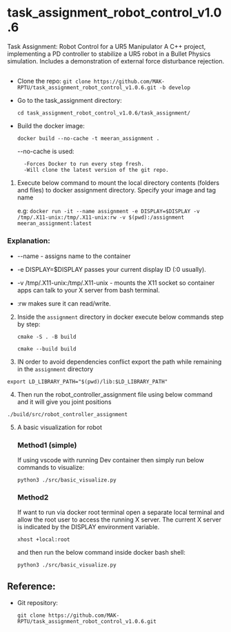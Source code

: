 # task_assignment_robot_control_v1.0.6
Task Assignment: Robot Control for a UR5 Manipulator A C++ project, implementing a PD controller to stabilize a UR5 robot in a Bullet Physics simulation. Includes a demonstration of external force disturbance rejection.

##

- Clone the repo:
    `git clone https://github.com/MAK-RPTU/task_assignment_robot_control_v1.0.6.git -b develop`

- Go to the task_assignment directory:

    `cd task_assignment_robot_control_v1.0.6/task_assignment/`

- Build the docker image:

    `docker build --no-cache -t meeran_assignment .`

    --no-cache is used:

        -Forces Docker to run every step fresh.
        -Will clone the latest version of the git repo.


1. Execute below command to mount the local directory contents (folders and files) to docker assignment directory. Specify your image and tag name

    e.g: `docker run -it --name assignment -e DISPLAY=$DISPLAY -v /tmp/.X11-unix:/tmp/.X11-unix:rw -v $(pwd):/assignment meeran_assignment:latest`

### Explanation:

- --name - assigns name to the container
- -e DISPLAY=$DISPLAY passes your current display ID (:0 usually).

- -v /tmp/.X11-unix:/tmp/.X11-unix - mounts the X11 socket so container apps can talk to your X server from bash terminal.

- :rw makes sure it can read/write.

2. Inside the `assignment` directory in docker execute below commands step by step:

    `cmake -S . -B build`

    `cmake --build build`

3. IN order to avoid dependencies conflict export the path while remaining in the `assignment` directory

`export LD_LIBRARY_PATH="$(pwd)/lib:$LD_LIBRARY_PATH"`

4. Then run the robot_controller_assignment file using below command and it will give you joint positions

`./build/src/robot_controller_assignment `

5. A basic visualization for robot

    ### Method1 (simple)
    If using vscode with running Dev container then simply run below commands to visualize:

    `python3 ./src/basic_visualize.py`

    ### Method2
    If want to run via docker root terminal open a separate local terminal and allow the root user to access the running X server. The current X server is indicated by the DISPLAY environment variable.

    `xhost +local:root`

    and then run the below command inside docker bash shell:

    `python3 ./src/basic_visualize.py`


## Reference:

- Git repository:

    `git clone https://github.com/MAK-RPTU/task_assignment_robot_control_v1.0.6.git`
